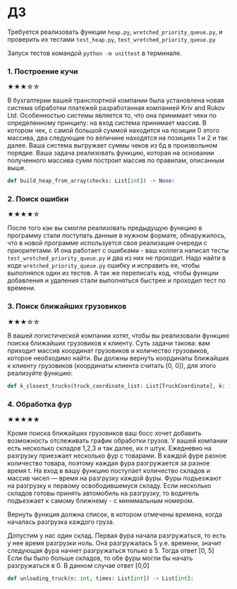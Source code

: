 # ДЗ

Требуется реализовать функции `heap.py`, `wretched_priority_queue.py`, и проверить их тестами `test_heap.py`, `test_wretched_priority_queue.py`

Запуск тестов командой `python -m unittest` в терминале.

### 1. Построение кучи

★★★☆☆

В бухгалтерии вашей транспортной компании была установлена новая система обработки платежей разработанная компанией
Kriv and Rukov Ltd. Особенностью системы является то, что она принимает чеки по определенному принципу: на вход система 
принимает массив. В котором чек, с самой большой суммой находится на позиции 0 этого массива, два следующие по величине 
находятся на позициях 1 и 2 и так далее. Ваша система выгружает суммы чеков из бд в произвольном порядке. Ваша задача
реализовать функцию, которая на основании полученного массива сумм построит массив по правилам, описанным выше.

```python
def build_heap_from_array(checks: List[int]) -> None:
```


### 2. Поиск ошибки

★★★★☆

После того как вы смогли реализовать предыдущую функцию в программу стали поступать данные в нужном формате, обнаружилось, 
что в новой программе используется своя реализация очереди с приоритетами. И она работает с ошибками - ваш коллега написал
тесты `test_wretched_priority_queue.py` и два из них не проходит. Надо найти в коде `wretched_priority_queue.py` ошибку
и исправить ее, чтобы выполнялся один из тестов. А так же переписать код, чтобы функции добавления и удаления стали выполняться
быстрее и проходил тест по времени.

### 3. Поиск ближайших грузовиков

★★★☆☆

В вашей логистической компании хотят, чтобы вы реализовали функцию поиска ближайших грузовиков к клиенту. Суть задачи такова:
вам приходит массив координат грузовиков и количество грузовиков, которое необходимо найти. Вы должны вернуть координаты ближайших к
клиенту грузовиков (координаты клиента считать [0, 0]), для этого реализуйте функцию:

```python
def k_closest_trucks(truck_coordinate_list: List[TruckCoordinate], k: int) -> List[TruckCoordinate]:
```

### 4. Обработка фур

★★★★★

Кроме поиска ближайших грузовиков ваш босс хочет добавить возможность отслеживать график обработки грузов.
У вашей компании есть несколько складов 1,2,3 и так далее, их n штук.
Ежедневно на разгрузку приезжает несколько фур с товарами. В каждой фуре разное количество товара, поэтому каждая фура разгружается
за разное время t.
На вход в вашу функцию поступает количество складов и массив чисел — время на разгрузку каждой фуры.
Фуры подъезжают на разгрузку к первому освободившемуся складу. Если несколько складов готовы принять автомобиль на разгрузку, то 
водитель подъезжает к самому ближнему - с минимальным номером.

Вернуть функция должна список, в котором отмечены времена, когда началась разгрузка каждого груза.

Допустим у нас один склад. Первая фура начала разгружаться, то есть у нее время разгрузки ноль. Она разгружалась 5 у.е. времени,
значит следующая фура начнет разгружаться только в 5. Тогда ответ [0, 5]
Если бы было больше складов, то обе фуры могли бы начать разгружаться в 0. В данном случае ответ [0,0]
```python
def unloading_truck(n: int, times: List[int]) -> List[int]:
```



